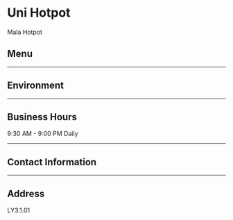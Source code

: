 # Uni Hotpot

Mala Hotpot

## Menu

---

## Environment

---

## Business Hours

9:30 AM - 9:00 PM Daily

---

## Contact Information

---

## Address

LY3.1.01
